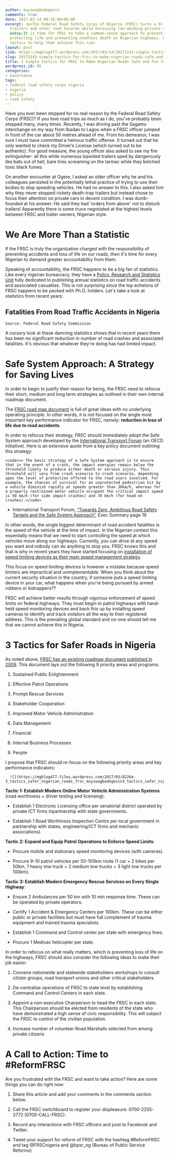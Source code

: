 ```yaml
---
author: muyiwagbadegesin
comments: true
date: 2017-03-14 09:18:00+00:00
excerpt: <p>The Federal Road Safety Corps of Nigeria (FRSC) turns a blind eye to death-trap
  trailers and other road hazards while harassing law-abiding private vehicle owners.
  &nbsp;It is time for FRSC to take a common-sense approach to preventing accidents,
  protecting life and preventing needless death on Nigerian highways. Here are 3 simple
  tactics to help them achieve this.</p>
layout: post
link: https://mgblog477.wordpress.com/2017/03/14/20173143-simple-tactics-for-frsc-to-make-nigerian-roads-safe-and-fun-for-all/
slug: 20173143-simple-tactics-for-frsc-to-make-nigerian-roads-safe-and-fun-for-all
title: 3 Simple Tactics for FRSC to Make Nigerian Roads Safe and Fun for All
wordpress_id: 95
categories:
- Governance
tags:
- federal road safety corps nigeria
- nigeria
- policy
- road safety
---
```


Have you ever been stopped for no real reason by the Federal Road Safety Corps (FRSC)?  If you love road trips as much as I do, you've probably been stopped many, many times.  Recently, I was driving past the Sagamu interchange on my way from Ibadan to Lagos when a FRSC officer jumped in front of the car about 50 metres ahead of me.  From his demeanor, I was sure I must have committed a heinous traffic offense.  It turned out that he only wanted to check my Driver’s License (which turned out to be authentic).  For good measure, the young officer also asked to see my fire extinguisher- all this while numerous lopsided trailers sped by dangerously like bats out of hell, bare tires screaming on the tarmac while they belched toxic black fumes. 




On another encounter at Ogere, I asked an older officer why he and his colleagues persisted in the potentially lethal practice of trying to use their bodies to stop speeding vehicles.  He had no answer to this.  I also asked him why they never stopped rickety death-trap trailers but instead chose to focus their attention on private cars in decent condition.  I was dumb-founded at his answer: He said they had 'orders from above' not to disturb trailers!  Apparently there is some truce negotiated at the highest levels between FRSC and trailer owners, Nigerian style.




# We Are More Than a Statistic




If the FRSC is truly the organization charged with the responsibility of preventing accidents and loss of life on our roads, then it's time for every Nigerian to demand greater accountability from them.




Speaking of accountability, the FRSC happens to be a big fan of statistics.  Like every nigerian bureacracy, they have a [Policy, Research and Statistics Unit](http://frsc.gov.ng/publications) fully dedicated to publishing annual statistics on road traffic accidents and associated casualties.  This is not surprising since the top echelons of FRSC happens to be packed with Ph.D. holders.  Let's take a look at statistics from recent years: 





  

## Fatalities From Road Traffic Accidents in Nigeria


  


    


      
    


    


      


    


    


      
    


  


  


    
    Source: Federal Road Safety Commission
    
  




A cursory look at these damning statistics shows that in recent years there has been no significant reduction in number of road crashes and associated fatalities.  It's obvious that whatever they're doing has had limited impact. 

# Safe System Approach: A Strategy for Saving Lives

In order to begin to justify their reason for being, the FRSC need to refocus their short, medium and long term strategies as outlined in their own internal roadmap document.

The [FRSC road map document](http://frsc.gov.ng/cmoroadmap.pdf) is full of great ideas with no underlying operating principle.  In other words, it is not focused on the single most important key performance indicator for FRSC, namely: **reduction in loss of life due to road accidents**. 

In order to refocus their strategy, FRSC should immediately adopt the Safe System approach developed by the [International Transport Forum](http://www.itf-oecd.org/) (an OECD initiative).  Here is an extensive quote from a key policy document outlining this strategy:
    
    <code>>> The basic strategy of a Safe System approach is to ensure that in the event of a crash, the impact energies remain below the threshold likely to produce either death or serious injury. This threshold will vary from crash scenario to crash scenario, depending upon the level of protection offered to the road users involved. For example, the chances of survival for an unprotected pedestrian hit by a vehicle diminish rapidly at speeds greater than 30km/h, whereas for a properly restrained motor vehicle occupant the critical impact speed is 50 km/h (for side impact crashes) and 70 km/h (for head-on crashes).</code>



  * International Transport Forum, [“Towards Zero, Ambitious Road Safety Targets and the Safe System Approach”](http://frsc.gov.ng/cmoroadmap.pdf), Exec Summary page 19



In other words, the single biggest determinant of road accident fatalities is the speed of the vehicle at the time of impact.  In the Nigerian context this essentially means that we need to start controlling the speed at which vehicles move along our highways. Currently, you can drive at any speed you want and nobody can do anything to stop you.  FRSC knows this and that is why in recent years they have started focusing on [installation of speed limiting devices as their main speed management strategy](http://speedlimiter.frsc.gov.ng/). 

This focus on speed limiting devices is however a mistake because speed limiters are impractical and unimplementable.  When you think about the current security situation in the country, if someone puts a speed limiting device in your car, what happens when you're being pursued by armed robbers or kidnappers??

FRSC will achieve better results through vigorous enforcement of speed limits on federal highways.  They must begin to patrol highways with hand-held speed monitoring devices and back this up by installing speed cameras to identify and track violators all the way to their registered address.  This is the prevailing global standard and no-one should tell me that we cannot achieve this in Nigeria.

# 3 Tactics for Safer Roads in Nigeria

As noted above, [FRSC has an existing roadmap document published in 2009](http://frsc.gov.ng/cmoroadmap.pdf).  This document lays out the following 9 priority areas and programs:



  1. Sustained Public Enlightenment


  2. Effective Patrol Operations


  3. Prompt Rescue Services


  4. Stakeholder Cooperation


  5. Improved Motor Vehicle Administration


  6. Data Management


  7. Financial


  8. Internal Business Processes


  9. People



I propose that FRSC should re-focus on the following priority areas and key performance indicators:


  
      ![](https://mgblog477.files.wordpress.com/2017/03/8226e-3_tactics_safer_nigerian_roads_frsc_muyiwagbadegesin3_tactics_safer_nigerian_roads_frsc_muyiwagbadegesin.jpg)
  



**Tactic 1: Establish Modern Online Motor Vehicle Administration Systems** (road worthiness + driver testing and licensing): 






  * Establish 1 Electronic Licensing office per senatorial district operated by private ICT firms inpartnership with state governments.


  * Establish 1 Road Worthiness Inspection Centre per local government in partnership with states, engineering/ICT firms and mechanic associations).




**Tactic 2: Expand and Equip Patrol Operations to Enforce Speed Limits**: 






  * Procure mobile and stationary speed monitoring devices (with cameras).


  * Procure 9-10 patrol vehicles per 50-100km route (1 car + 2 bikes per 50km, 1 heavy tow truck + 2 medium tow trucks + 3 light tow trucks per 100km).




**Tactic 3: Establish Modern Emergency Rescue Services on Every Single Highway**: 






  * Ensure 2 Ambulances per 50 km with 10 min response time. These can be operated by private operators.


  * Certify 1 Accident & Emergency Centers per 100km. These can be either public or private facilities but must have full complement of trauma equipment and trained trauma specialists.


  * Establish 1 Command and Control center per state with emergency lines.


  * Procure 1 Medivac helicopter per state.




In order to refocus on what really matters, which is preventing loss of life on the highways, FRSC should also consider the following ideas to make their job easier:






  1. Convene nationwide and statewide stakeholders workshops to consult citizen groups, road transport unions and other critical stakeholders.


  2. De-centralise operations of FRSC to state level by establishing Command and Control Centers in each state.


  3. Appoint a non-executive Chairperson to head the FRSC in each state. This Chairperson should be elected from residents of the state who have demonstrated a high sense of civic responsibility. This will subject the FRSC to control of the civilian population.


  4. Increase number of volunteer Road Marshalls selected from among private citizens




# A Call to Action: Time to #ReformFRSC




Are you frustrated with the FRSC and want to take action? Here are some things you can do right now: 






  1. Share this article and add your comments in the comments section below.


  2. Call the FRSC switchboard to register your displeasure: 0700-2255-3772 (0700-CALL-FRSC).


  3. Record any interactions with FRSC officers and post to Facebook and Twitter.


  4. Tweet your support for reform of FRSC with the hashtag #ReformFRSC and tag @FRSCnigeria and @bpsr_ng (Bureau of Public Service Reforms)


